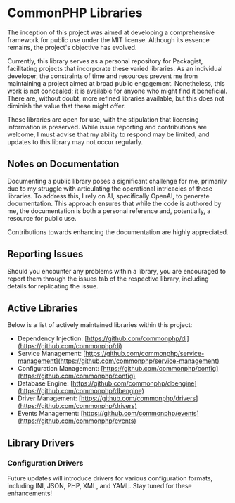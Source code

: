 # CommonPHP Libraries

The inception of this project was aimed at developing a comprehensive framework for public use under the MIT license. Although its essence remains, the project's objective has evolved.

Currently, this library serves as a personal repository for Packagist, facilitating projects that incorporate these varied libraries. As an individual developer, the constraints of time and resources prevent me from maintaining a project aimed at broad public engagement. Nonetheless, this work is not concealed; it is available for anyone who might find it beneficial. There are, without doubt, more refined libraries available, but this does not diminish the value that these might offer.

These libraries are open for use, with the stipulation that licensing information is preserved. While issue reporting and contributions are welcome, I must advise that my ability to respond may be limited, and updates to this library may not occur regularly.

## Notes on Documentation

Documenting a public library poses a significant challenge for me, primarily due to my struggle with articulating the operational intricacies of these libraries. To address this, I rely on AI, specifically OpenAI, to generate documentation. This approach ensures that while the code is authored by me, the documentation is both a personal reference and, potentially, a resource for public use.

Contributions towards enhancing the documentation are highly appreciated.

## Reporting Issues

Should you encounter any problems within a library, you are encouraged to report them through the issues tab of the respective library, including details for replicating the issue.

## Active Libraries

Below is a list of actively maintained libraries within this project:

- Dependency Injection: [https://github.com/commonphp/di](https://github.com/commonphp/di)
- Service Management: [https://github.com/commonphp/service-management](https://github.com/commonphp/service-management)
- Configuration Management: [https://github.com/commonphp/config](https://github.com/commonphp/config)
- Database Engine: [https://github.com/commonphp/dbengine](https://github.com/commonphp/dbengine)
- Driver Management: [https://github.com/commonphp/drivers](https://github.com/commonphp/drivers)
- Events Management: [https://github.com/commonphp/events](https://github.com/commonphp/events)

## Library Drivers

### Configuration Drivers

Future updates will introduce drivers for various configuration formats, including INI, JSON, PHP, XML, and YAML. Stay tuned for these enhancements!
